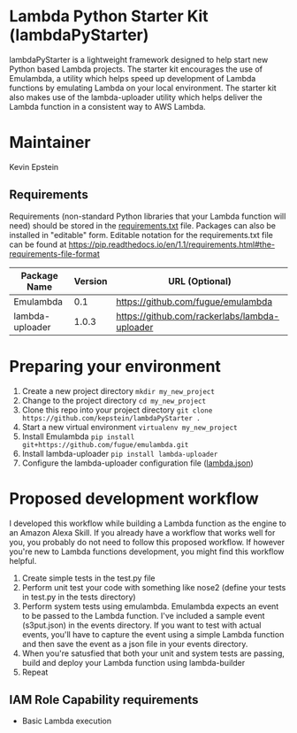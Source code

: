 # Lambda Python Starter Kit (lambdaPyStarter)

lambdaPyStarter is a lightweight framework designed to help start new Python based Lambda projects. The starter kit encourages the use of Emulambda, a utility which helps speed up development of Lambda functions by emulating Lambda on your local environment. The starter kit also makes use of the lambda-uploader utility which helps deliver the Lambda function in a consistent way to AWS Lambda.

# Maintainer
Kevin Epstein

## Requirements
Requirements (non-standard Python libraries that your Lambda function will need) should be stored in the [requirements.txt](requirements.txt) file. Packages can also be installed in "editable" form. Editable notation for the requirements.txt file can be found at https://pip.readthedocs.io/en/1.1/requirements.html#the-requirements-file-format

| Package Name | Version | URL (Optional) |
|---------------|----------------|---------------|
| Emulambda | 0.1 | https://github.com/fugue/emulambda |
| lambda-uploader | 1.0.3 | https://github.com/rackerlabs/lambda-uploader |

# Preparing your environment
1. Create a new project directory `mkdir my_new_project`
2. Change to the project directory `cd my_new_project`
3. Clone this repo into your project directory `git clone https://github.com/kepstein/lambdaPyStarter .`
4. Start a new virtual environment `virtualenv my_new_project`
5. Install Emulambda `pip install git+https://github.com/fugue/emulambda.git`
6. Install lambda-uploader `pip install lambda-uploader`
7. Configure the lambda-uploader configuration file ([lambda.json](lambda.json))

# Proposed development workflow
I developed this workflow while building a Lambda function as the engine to an Amazon Alexa Skill. If you already have a workflow that works well for you, you probably do not need to follow this proposed workflow. If however you're new to Lambda functions development, you might find this workflow helpful.

1. Create simple tests in the test.py file
2. Perform unit test your code with something like nose2 (define your tests in test.py in the tests directory)
3. Perform system tests using emulambda. Emulambda expects an event to be passed to the Lambda function. I've included a sample event (s3put.json) in the events directory. If you want to test with actual events, you'll have to capture the event using a simple Lambda function and then save the event as a json file in your events directory.
4. When you're satusfied that both your unit and system tests are passing, build and deploy your Lambda function using lambda-builder
5. Repeat

## IAM Role Capability requirements
* Basic Lambda execution
